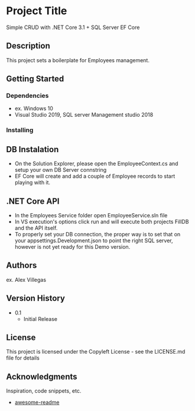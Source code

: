 # Project Title

Simple CRUD with  .NET Core 3.1 + SQL Server EF Core

## Description

This project sets a boilerplate for Employees management.

## Getting Started

### Dependencies

* ex. Windows 10
* Visual Studio 2019, SQL server Management studio 2018

### Installing

## DB Instalation
* On the Solution Explorer, please open the EmployeeContext.cs and setup your own DB Server connstring
* EF Core will create and add a couple of Employee records to start playing with it.

## .NET Core API
* In the Employees Service folder open EmployeeService.sln file
* In VS execution's options click run and will execute both projects FillDB and the API itself.
* To properly set your DB connection, the proper way is to set that on your appsettings.Development.json to point the right SQL server, however is not yet ready for this Demo version.


## Authors

ex. Alex Villegas  

## Version History

* 0.1
    * Initial Release

## License

This project is licensed under the Copyleft License - see the LICENSE.md file for details

## Acknowledgments

Inspiration, code snippets, etc.
* [awesome-readme](https://github.com/matiassingers/awesome-readme)